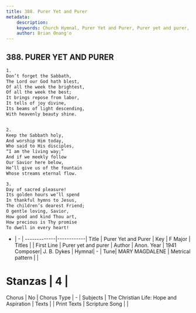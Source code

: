 ```yaml
---
title: 388. Purer Yet and Purer
metadata:
    description: 
    keywords: Church Hymnal, Purer Yet and Purer, Purer yet and purer, 
    author: Brian Onang'o
---
```



## 388. PURER YET AND PURER

```txt
1.
Don’t forget the Sabbath,
The Lord our God hath blest,
Of all the week the brightest,
Of all the week the best;
It brings repose from labor,
It tells of joy divine,
Its beams of light descending,
With heavenly beauty shine.


2.
Keep the Sabbath holy,
And worship Him today,
Who said to His disciples,
“I am the living way;”
And if we meekly follow
Our Savior here below,
He’ll give us of the fountain
Whose streams eternal flow.

3.
Day of sacred pleasure!
Its golden hours we’ll spend
In thankful hymns to Jesus,
The children’s dearest Friend;
O gentle loving, Savior,
How good and kind Thou art,
How precious is Thy promise
To dwell in every heart!
```

- |   -  |
-------------|------------|
Title | Purer Yet and Purer |
Key | F Major |
Titles |  |
First Line | Purer yet and purer |
Author | Anon.
Year | 1941
Composer| J. B. Dykes |
Hymnal|  - |
Tune| MARY MAGDALENE |
Metrical pattern | |
# Stanzas | 4 |
Chorus | No |
Chorus Type | - |
Subjects | The Christian Life: Hope and Aspiration |
Texts |  |
Print Texts | 
Scripture Song |  |
  
